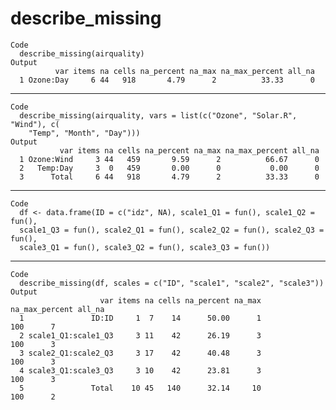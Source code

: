 # describe_missing

    Code
      describe_missing(airquality)
    Output
              var items na cells na_percent na_max na_max_percent all_na
      1 Ozone:Day     6 44   918       4.79      2          33.33      0

---

    Code
      describe_missing(airquality, vars = list(c("Ozone", "Solar.R", "Wind"), c(
        "Temp", "Month", "Day")))
    Output
               var items na cells na_percent na_max na_max_percent all_na
      1 Ozone:Wind     3 44   459       9.59      2          66.67      0
      2   Temp:Day     3  0   459       0.00      0           0.00      0
      3      Total     6 44   918       4.79      2          33.33      0

---

    Code
      df <- data.frame(ID = c("idz", NA), scale1_Q1 = fun(), scale1_Q2 = fun(),
      scale1_Q3 = fun(), scale2_Q1 = fun(), scale2_Q2 = fun(), scale2_Q3 = fun(),
      scale3_Q1 = fun(), scale3_Q2 = fun(), scale3_Q3 = fun())

---

    Code
      describe_missing(df, scales = c("ID", "scale1", "scale2", "scale3"))
    Output
                        var items na cells na_percent na_max na_max_percent all_na
      1               ID:ID     1  7    14      50.00      1            100      7
      2 scale1_Q1:scale1_Q3     3 11    42      26.19      3            100      3
      3 scale2_Q1:scale2_Q3     3 17    42      40.48      3            100      3
      4 scale3_Q1:scale3_Q3     3 10    42      23.81      3            100      3
      5               Total    10 45   140      32.14     10            100      2

